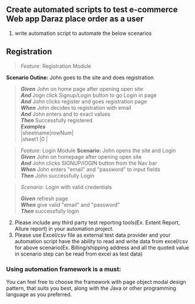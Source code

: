 ## Create automated scripts to test e-commerce Web app Daraz place order as a user

1. write automation script to automate the below scenarios

## Registration

>*_Feature_*: Registration Module

**Scenario Outine:** John goes to the site and does registration

> **_Given_** John on home page after opening open site   
> **_And_** Jogn click Signup/Login button to go Login in page  
> **_And_** John clicks register and goes registration page  
> **_When_** John decides to registration with email  
> **_And_** John enters <sheetName> and <rowNum> to exact values  
> **_Then_** Successfully registered  
> **_Examples_**  
> |sheetname|rowNum|   
> |sheet1   |0     |

> *_Feature_*: Login Module
**Scenario:** John opens the site and Login   
> **_Given_** John on homepage after opening open site  
> **_And_** John clicks SIGNUP/lOGIN button from the Nav bar    
> **_When_** John enters "email" and "password" to input fields   
> **_Then_** John successfully Login

> *Scenario*: Login with valid credentials 
> 
> **_Given_** refresh page  
> **_When_** give valid "email" and "password"  
> **_Then_** successfully login  

2. Please include any third party test reporting tools(Ex. Extent Report, Allure report) in your automation project.
3. Please use Excel/csv file as external test data provider and your automation script have the ability to read and
   write data from excel/csv for above scenario(Ex. Billing/shipping address and all the quoted value in scenario step
   can be read from excel as test data)

### Using automation framework is a must:

You can feel free to choose the framework with page object modal design pattern, that suits you best, along with the
Java or other programming language as you preferred.

